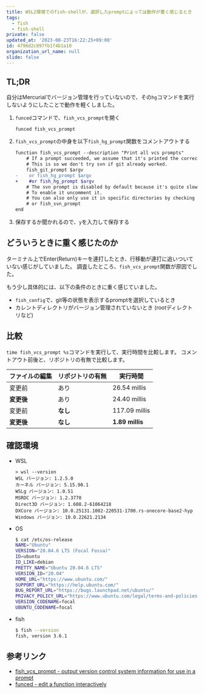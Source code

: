 ```yaml
---
title: WSL2環境でのfish-shellが、選択したpromptによっては動作が重く感じるとき
tags:
  - fish
  - fish-shell
private: false
updated_at: '2023-08-23T16:22:25+09:00'
id: 4796d2c897fb1f4b1a10
organization_url_name: null
slide: false
---
```

## TL;DR

自分はMercurialでバージョン管理を行っていないので、その`hg`コマンドを実行しないようにしたことで動作を軽くしました。

1. `funced`コマンドで、`fish_vcs_prompt`を開く

   ```shell
   funced fish_vcs_prompt
   ```

2. `fish_vcs_prompt`の中身を以下`fish_hg_prompt`関数をコメントアウトする

   ```diff
   function fish_vcs_prompt --description "Print all vcs prompts"
       # If a prompt succeeded, we assume that it's printed the correct info.
       # This is so we don't try svn if git already worked.
       fish_git_prompt $argv
   -    or fish_hg_prompt $argv
   +    #or fish_hg_prompt $argv
       # The svn prompt is disabled by default because it's quite slow on common svn repositories.
       # To enable it uncomment it.
       # You can also only use it in specific directories by checking $PWD.
       # or fish_svn_prompt
   end
   ```

3. 保存するか聞かれるので、`y`を入力して保存する

## どういうときに重く感じたのか

ターミナル上でEnter(Return)キーを連打したとき、行移動が連打に追いついていない感じがしていました。
調査したところ、`fish_vcs_prompt`関数が原因でした。

もう少し具体的には、以下の条件のときに重く感じていました。

- `fish_config`で、git等の状態を表示するpromptを選択しているとき
- カレントディレクトリがバージョン管理されていないとき (rootディレクトリなど)

## 比較

`time fish_vcs_prompt %s`コマンドを実行して、実行時間を比較します。
コメントアウト前後と、リポジトリの有無で比較します。

| ファイルの編集 | リポジトリの有無 | 実行時間 |
| --- | --- | --- |
| 変更前 | あり | 26.54 millis |
| **変更後** | あり | 24.40 millis |
| 変更前 | **なし** | 117.09 millis |
| **変更後** | **なし** | **1.89 millis** |

## 確認環境

- WSL

  ```pwsh
  > wsl --version
  WSL バージョン: 1.2.5.0
  カーネル バージョン: 5.15.90.1
  WSLg バージョン: 1.0.51
  MSRDC バージョン: 1.2.3770
  Direct3D バージョン: 1.608.2-61064218
  DXCore バージョン: 10.0.25131.1002-220531-1700.rs-onecore-base2-hyp
  Windows バージョン: 10.0.22621.2134
  ```

- OS

  ```bash
  $ cat /etc/os-release
  NAME="Ubuntu"
  VERSION="20.04.6 LTS (Focal Fossa)"
  ID=ubuntu
  ID_LIKE=debian
  PRETTY_NAME="Ubuntu 20.04.6 LTS"
  VERSION_ID="20.04"
  HOME_URL="https://www.ubuntu.com/"
  SUPPORT_URL="https://help.ubuntu.com/"
  BUG_REPORT_URL="https://bugs.launchpad.net/ubuntu/"
  PRIVACY_POLICY_URL="https://www.ubuntu.com/legal/terms-and-policies/privacy-policy"
  VERSION_CODENAME=focal
  UBUNTU_CODENAME=focal
  ```

- fish

  ```bash
  $ fish --version
  fish, version 3.6.1
  ```

## 参考リンク

- [fish_vcs_prompt - output version control system information for use in a prompt](https://fishshell.com/docs/current/cmds/fish_vcs_prompt.html)
- [funced - edit a function interactively](https://fishshell.com/docs/current/cmds/funced.html)
